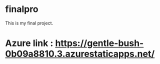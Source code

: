 # finalpro
This is my final project.
# Azure link : https://gentle-bush-0b09a8810.3.azurestaticapps.net/
